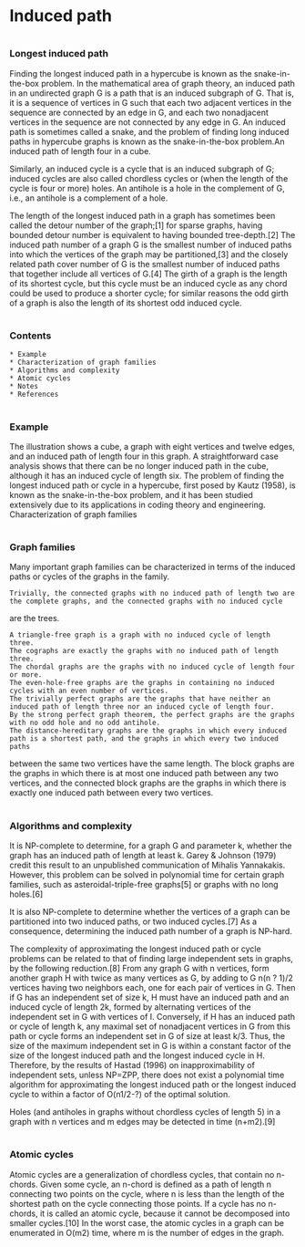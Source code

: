 # Induced path

# 
### Longest induced path
Finding the longest induced path in a hypercube is known as the snake-in-the-box problem.
In the mathematical area of graph theory, an induced path in an undirected graph G is a path that is an induced subgraph of G. That is,
it is a sequence of vertices in G such that each two adjacent vertices in the sequence are connected by an edge in G, and each two 
nonadjacent vertices in the sequence are not connected by any edge in G. An induced path is sometimes called a snake, and the problem of 
finding long induced paths in hypercube graphs is known as the snake-in-the-box problem.An induced path of length four in a cube.

Similarly, an induced cycle is a cycle that is an induced subgraph of G; induced cycles are also called chordless cycles or (when the 
length of the cycle is four or more) holes. An antihole is a hole in the complement of G, i.e., an antihole is a complement of a hole.

The length of the longest induced path in a graph has sometimes been called the detour number of the graph;[1] for sparse graphs, having 
bounded detour number is equivalent to having bounded tree-depth.[2] The induced path number of a graph G is the smallest number of induced 
paths into which the vertices of the graph may be partitioned,[3] and the closely related path cover number of G is the smallest number of 
induced paths that together include all vertices of G.[4] The girth of a graph is the length of its shortest cycle, but this cycle must be 
an induced cycle as any chord could be used to produce a shorter cycle; for similar reasons the odd girth of a graph is also the length of 
its shortest odd induced cycle.

# 
### Contents


    * Example
    * Characterization of graph families
    * Algorithms and complexity
    * Atomic cycles
    * Notes
    * References

# 
### Example


The illustration shows a cube, a graph with eight vertices and twelve edges, and an induced path of length four in this graph. A straightforward 
case analysis shows that there can be no longer induced path in the cube, although it has an induced cycle of length six. The problem of finding 
the longest induced path or cycle in a hypercube, first posed by Kautz (1958), is known as the snake-in-the-box problem, and it has been studied 
extensively due to its applications in coding theory and engineering.
Characterization of graph families

# 
### Graph families

Many important graph families can be characterized in terms of the induced paths or cycles of the graphs in the family.

    Trivially, the connected graphs with no induced path of length two are the complete graphs, and the connected graphs with no induced cycle 
are the trees.

    A triangle-free graph is a graph with no induced cycle of length three.
    The cographs are exactly the graphs with no induced path of length three.
    The chordal graphs are the graphs with no induced cycle of length four or more.
    The even-hole-free graphs are the graphs in containing no induced cycles with an even number of vertices.
    The trivially perfect graphs are the graphs that have neither an induced path of length three nor an induced cycle of length four.
    By the strong perfect graph theorem, the perfect graphs are the graphs with no odd hole and no odd antihole.
    The distance-hereditary graphs are the graphs in which every induced path is a shortest path, and the graphs in which every two induced paths 
between the same two vertices have the same length.
    The block graphs are the graphs in which there is at most one induced path between any two vertices, and the connected block graphs are the 
graphs in which there is exactly one induced path between every two vertices.

# 
### Algorithms and complexity


It is NP-complete to determine, for a graph G and parameter k, whether the graph has an induced path of length at least k. Garey & Johnson (1979) 
credit this result to an unpublished communication of Mihalis Yannakakis. However, this problem can be solved in polynomial time for certain graph 
families, such as asteroidal-triple-free graphs[5] or graphs with no long holes.[6]

It is also NP-complete to determine whether the vertices of a graph can be partitioned into two induced paths, or two induced cycles.[7] As a consequence,
 determining the induced path number of a graph is NP-hard.

The complexity of approximating the longest induced path or cycle problems can be related to that of finding large independent sets in graphs, by the 
following reduction.[8] From any graph G with n vertices, form another graph H with twice as many vertices as G, by adding to G n(n ? 1)/2 vertices having 
two neighbors each, one for each pair of vertices in G. Then if G has an independent set of size k, H must have an induced path and an induced cycle of 
length 2k, formed by alternating vertices of the independent set in G with vertices of I. Conversely, if H has an induced path or cycle of length k, any 
maximal set of nonadjacent vertices in G from this path or cycle forms an independent set in G of size at least k/3. Thus, the size of the maximum independent 
set in G is within a constant factor of the size of the longest induced path and the longest induced cycle in H. Therefore, by the results of Hastad (1996) on
 inapproximability of independent sets, unless NP=ZPP, there does not exist a polynomial time algorithm for approximating the longest induced path or the 
longest induced cycle to within a factor of O(n1/2-?) of the optimal solution.

Holes (and antiholes in graphs without chordless cycles of length 5) in a graph with n vertices and m edges may be detected in time (n+m2).[9]

# 
### Atomic cycles


Atomic cycles are a generalization of chordless cycles, that contain no n-chords. Given some cycle, an n-chord is defined as a path of length n connecting 
two points on the cycle, where n is less than the length of the shortest path on the cycle connecting those points. If a cycle has no n-chords, it is called 
an atomic cycle, because it cannot be decomposed into smaller cycles.[10] In the worst case, the atomic cycles in a graph can be enumerated in O(m2) time,
 where m is the number of edges in the graph. 